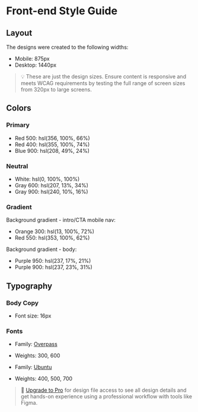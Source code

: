# Front-end Style Guide

## Layout

The designs were created to the following widths:

- Mobile: 875px
- Desktop: 1440px

> 💡 These are just the design sizes. Ensure content is responsive and meets WCAG requirements by testing the full range of screen sizes from 320px to large screens.

## Colors

### Primary

- Red 500: hsl(356, 100%, 66%)
- Red 400: hsl(355, 100%, 74%)
- Blue 900: hsl(208, 49%, 24%)

### Neutral

- White: hsl(0, 100%, 100%)
- Gray 600: hsl(207, 13%, 34%)
- Gray 900: hsl(240, 10%, 16%)

### Gradient

Background gradient - intro/CTA mobile nav:

- Orange 300: hsl(13, 100%, 72%)
- Red 550: hsl(353, 100%, 62%)

Background gradient - body:

- Purple 950: hsl(237, 17%, 21%)
- Purple 900: hsl(237, 23%, 31%)

## Typography

### Body Copy

- Font size: 16px

### Fonts

- Family: [Overpass](https://fonts.google.com/specimen/Overpass?preview.text_type=custom)
- Weights: 300, 600

- Family: [Ubuntu](https://fonts.google.com/specimen/Ubuntu?preview.text_type=custom)
- Weights: 400, 500, 700

> 💎 [Upgrade to Pro](https://www.frontendmentor.io/pro?ref=style-guide) for design file access to see all design details and get hands-on experience using a professional workflow with tools like Figma.
